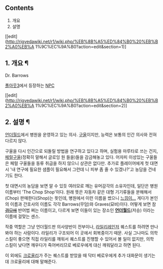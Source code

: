 ## Contents

    

1. 개요 
2. 설명 

[[edit](http://rigvedawiki.net/r1/wiki.php/%EB%8B%A5%ED%84%B0%20%EB%B2%A0%EB%A
1%9C%EC%9A%B0?action=edit&section=1)]

## 1. 개요 ¶

Dr. Barrows

  

[폴아웃3](%ED%8F%B4%EC%95%84%EC%9B%833.md)에서 등장하는 [NPC](NPC.md)

  

[[edit](http://rigvedawiki.net/r1/wiki.php/%EB%8B%A5%ED%84%B0%20%EB%B2%A0%EB%A
1%9C%EC%9A%B0?action=edit&section=2)]

## 2. 설명 ¶

[언더월드](%EC%96%B8%EB%8D%94%EC%9B%94%EB%93%9C.md)에서 병원을 운영하고 있는 의사.
[구울](%EA%B5%AC%EC%9A%B8.md)이지만, 능력은 보통의 인간 의사와 전혀 다르지 않다.

  

구울을 다시 인간으로 되돌릴 방법을 연구하고 있다고 하며, 실험용 마루타로 쓰는 건지, [페럴구울](%ED%8E%98%EB%9F%B4%20%EA%B5%AC%EC%9A%B8.md)(정확히 말해서 글로잉 원 들을)들을 감금해놓고
있다. 어자피 이성있는 구울들은 페럴 구울들을 동류 취급을 하지 않으니 상관은 없다만. 추가로 플레이어에게 첫 대면 시 '내 연구에 필요한
샘플이 필요해서 그런데 니 피부 좀 줄 수 있겠나?'고 농담을 건네기도 한다.

  

첫 대면시의 농담을 보면 알 수 있듯 여러모로 깨는 유머감각의 소유자인데, 일단은 병원 이름부터 'The Chop Shop'이다. 원래 뜻은
자동차 같은 대형 기기류들을 분해해서(Chop) 판매한다(Shop)는 뜻인데, 병원에서 이런 이름을 썼으니
[느낌이...](%EC%98%A4%EC%B2%B4%EB%B6%84%EC%8B%9C.md) 게다가 본인의 이름과 간호사의 이름도 각각
Barrows(무덤)와 Graves(묘비)이다. 어떻게 보면 참 <del>[갭모에](%EA%B0%AD%20%EB%AA%A8%EC%97%90.md)</del> 반어법 쩌는 이름이고, 다르게 보면 이들이 있는 장소인
**[언더월드](%EC%96%B8%EB%8D%94%EC%9B%94%EB%93%9C.md)**(저승) 이라는 이름에 걸맞는 센스.

  

작중 역할은 그냥 언더월드판 의사양반이 전부이나, [라일리레인저](%EB%9D%BC%EC%9D%BC%EB%A6%AC%20%EB%A0%88%EC%9D%B8%EC%A0%80.md) 퀘스트를 하려면
만나봐야 하는 사람이다. 라일리가 구조되어 이 곳에서 회복중이기 때문. 사실 그나마도 의학 스킬이 좋으면 직접 라일리를 깨워서 퀘스트를
진행할 수 있어서 볼 일이 없지만, 의학 스킬이 낮다면 깨우다가 죽어버리므로 베로우에게 대신 깨워달라고 하면 된다.

  

이 외에도 [크로울리](%ED%81%AC%EB%A1%9C%EC%9A%B8%EB%A6%AC.md)가 주는 퀘스트를 받았을 때 닥터
베로우에게 추가 대화문이 생기는데 크로울리에 대해 말해준다.

